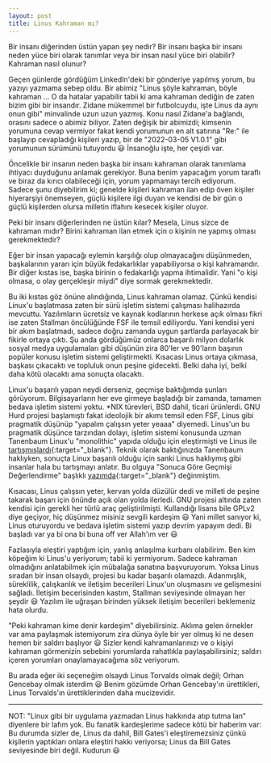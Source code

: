 ```yaml
---
layout: post
title: Linus Kahraman mı?
---
```


Bir insanı diğerinden üstün yapan şey nedir? Bir insanı başka bir insanı neden yüce biri olarak tanımlar veya bir insan nasıl yüce biri olabilir? Kahraman nasıl olunur?

Geçen günlerde gördüğüm LinkedIn'deki bir gönderiye yapılmış yorum, bu yazıyı yazmama sebep oldu. Bir abimiz "Linus şöyle kahraman, böyle kahraman ... O da hatalar yapabilir tabii ki ama kahraman dediğin de zaten bizim gibi bir insandır. Zidane mükemmel bir futbolcuydu, işte Linus da aynı onun gibi" minvalinde uzun uzun yazmış. Konu nasıl Zidane'a bağlandı, orasını sadece o abimiz biliyor. Zaten değişik bir abimizdi; kimsenin yorumuna cevap vermiyor fakat kendi yorumunun en alt satırına "Re:" ile başlayıp cevapladığı kişileri yazıp, bir de "2022-03-05 V1.0.1" gibi yorumunun sürümünü tutuyordu 😃 İnsanoğlu işte, her çeşidi var.

Öncelikle bir insanın neden başka bir insanı kahraman olarak tanımlama ihtiyacı duyduğunu anlamak gerekiyor. Buna benim yapacağım yorum taraflı ve biraz da kırıcı olabileceği için, yorum yapmamayı tercih ediyorum. Sadece şunu diyebilirim ki; genelde kişileri kahraman ilan edip öven kişiler hiyerarşiyi önemseyen, güçlü kişilere ilgi duyan ve kendisi de bir gün o güçlü kişilerden olursa milletin iflahını kesecek kişiler oluyor.

Peki bir insanı diğerlerinden ne üstün kılar? Mesela, Linus sizce de kahraman mıdır? Birini kahraman ilan etmek için o kişinin ne yapmış olması gerekmektedir?

Eğer bir insan yapacağı eylemin karşılığı olup olmayacağını düşünmeden, başkalarının yararı için büyük fedakarlıklar yapabiliyorsa o kişi kahramandır. Bir diğer kıstas ise, başka birinin o fedakarlığı yapma ihtimalidir. Yani "o kişi olmasa, o olay gerçekleşir miydi" diye sormak gerekmektedir.

Bu iki kıstas göz önüne alındığında, Linus kahraman olamaz. Çünkü kendisi Linux'u başlatmasa zaten bir sürü işletim sistemi çalışması halihazırda mevcuttu. Yazılımların ücretsiz ve kaynak kodlarının herkese açık olması fikri ise zaten Stallman öncülüğünde FSF ile temsil ediliyordu. Yani kendisi yeni bir akım başlatmadı, sadece doğru zamanda uygun şartlarda parlayacak bir fikirle ortaya çıktı. Şu anda gördüğümüz onlarca başarılı milyon dolarlık sosyal medya uygulamaları gibi düşünün zira 80'ler ve 90'ların başının popüler konusu işletim sistemi geliştirmekti. Kısacası Linus ortaya çıkmasa, başkası çıkacaktı ve topluluk onun peşine gidecekti. Belki daha iyi, belki daha kötü olacaktı ama sonuçta olacaktı.

Linux'u başarılı yapan neydi derseniz, geçmişe baktığımda şunları görüyorum. Bilgisayarların her eve girmeye başladığı bir zamanda, tamamen bedava işletim sistemi yoktu. *NIX türevleri, BSD dahil, ticari ürünlerdi. GNU Hurd projesi başlamıştı fakat ideolojik bir akımı temsil eden FSF, Linus gibi pragmatik düşünüp "yapalım çalışsın yeter yeaaa" diyemedi. Linus'un bu pragmatik düşünce tarzından dolayı, işletim sistemi konusunda uzman Tanenbaum Linux'u "monolithic" yapıda olduğu için eleştirmişti ve Linus ile [tartışmışlardı](https://groups.google.com/g/comp.os.minix/c/wlhw16QWltI#9f3c7c165aacc83f){:target="_blank"}. Teknik olarak baktığınızda Tanenbaum haklıyken, sonuçta Linux başarılı olduğu için sanki Linus haklıymış gibi insanlar hala bu tartışmayı anlatır. Bu olguya "Sonuca Göre Geçmişi Değerlendirme" başlıklı [yazımda](https://www.dursunturan.com/Sonuca-Gore-Gecmisi-Degerlendirme/){:target="_blank"} değinmiştim.

Kısacası, Linus çalışsın yeter, kervan yolda düzülür dedi ve milleti de peşine takarak başarı için önünde açık olan yolda ilerledi. GNU projesi altında zaten kendisi için gerekli her türlü araç geliştirilmişti. Kullandığı lisans bile GPLv2 diye geçiyor, hiç düşünmez misiniz sevgili kardeşim 😃 Yani millet sanıyor ki, Linus oturuyordu ve bedava işletim sistemi yazıp devrim yapayım dedi. Bi başladı var ya bi ona bi buna off ver Allah'ım ver 😃

Fazlasıyla eleştiri yaptığım için, yanlış anlaşılma kurbanı olabilirim. Ben kim köpeğim ki Linus'u yeriyorum; tabii ki yermiyorum. Sadece kahraman olmadığını anlatabilmek için mübalağa sanatına başvuruyorum. Yoksa Linus sıradan bir insan olsaydı, projesi bu kadar başarılı olamazdı. Adanmışlık, süreklilik, çalışkanlık ve iletişim becerileri Linux'un oluşmasını ve gelişmesini sağladı. İletişim becerisinden kastım, Stallman seviyesinde olmayan her şeydir 😃 Yazılım ile uğraşan birinden yüksek iletişim becerileri beklemeniz hata olurdu.

"Peki kahraman kime denir kardeşim" diyebilirsiniz. Aklıma gelen örnekler var ama paylaşmak istemiyorum zira dünya öyle bir yer olmuş ki ne desen hemen bir saldırı başlıyor 😃 Sizler kendi kahramanlarınızı ve o kişiyi kahraman görmenizin sebebini yorumlarda rahatlıkla paylaşabilirsiniz; saldırı içeren yorumları onaylamayacağıma söz veriyorum.

Bu arada eğer iki seçeneğim olsaydı Linus Torvalds olmak değil; Orhan Gencebay olmak isterdim 😃 Benim gözümde Orhan Gencebay'ın ürettikleri, Linus Torvalds'ın ürettiklerinden daha mucizevidir.

---

NOT: "Linux gibi bir uygulama yazmadan Linus hakkında atıp tutma lan" diyenlere bir lafım yok. Bu fanatik kardeşlerime sadece kötü bir haberim var: Bu durumda sizler de, Linus da dahil, Bill Gates'i eleştiremezsiniz çünkü kişilerin yaptıkları onlara eleştiri hakkı veriyorsa; Linus da Bill Gates seviyesinde biri değil. Kudurun 😃